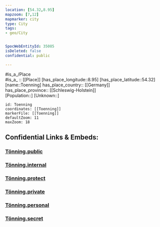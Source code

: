```yaml
---
location: [54.32,8.95] 
mapzoom: [7,12] 
mapmarker: city 
type: City
tags:
- geo/City


SpocWebEntityId: 35085
isDeleted: false
confidential: public

---
```

#is_a_/Place  
#is_a_ :: [[Place]] 
[has_place_longitude::8.95] 
[has_place_latitude::54.32] 
[name::Toenning] 
has_place_country:: [[Germany]]  
has_place_province:: [[Schleswig-Holstein]]  
[Population::] 
[Unknown::] 


```leaflet
id: Toenning
coordinates: [[Toenning]] 
markerFile: [[Toenning]] 
defaultZoom: 11 
maxZoom: 18
```


## Confidential Links & Embeds: 

### [Tönning.public](/_public/\Earth\Continent\Europe\Europe~Central\Germany\Germany~West\Schleswig-Holstein\counties~SH\Nordfriesland\cities~NordfrieslandTönning.public.md) 

### [Tönning.internal](/_internal/\Earth\Continent\Europe\Europe~Central\Germany\Germany~West\Schleswig-Holstein\counties~SH\Nordfriesland\cities~NordfrieslandTönning.internal.md) 

### [Tönning.protect](/_protect/\Earth\Continent\Europe\Europe~Central\Germany\Germany~West\Schleswig-Holstein\counties~SH\Nordfriesland\cities~NordfrieslandTönning.protect.md) 

### [Tönning.private](/_private/\Earth\Continent\Europe\Europe~Central\Germany\Germany~West\Schleswig-Holstein\counties~SH\Nordfriesland\cities~NordfrieslandTönning.private.md) 

### [Tönning.personal](/_personal/\Earth\Continent\Europe\Europe~Central\Germany\Germany~West\Schleswig-Holstein\counties~SH\Nordfriesland\cities~NordfrieslandTönning.personal.md) 

### [Tönning.secret](/_secret/\Earth\Continent\Europe\Europe~Central\Germany\Germany~West\Schleswig-Holstein\counties~SH\Nordfriesland\cities~NordfrieslandTönning.secret.md)

